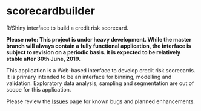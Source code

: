 # scorecardbuilder

R/Shiny interface to build a credit risk scorecard.

**Please note: This project is under heavy development. While the master branch will always contain a fully functional application, the interface is subject to revision on a periodic basis. It is expected to be relatively stable after 30th June, 2019.**

This application is a Web-based interface to develop credit risk scorecards. It is primary intended to be an interface for binning, modelling and validation. Exploratory data analysis, sampling and segmentation are out of scope for this application.

Please review the [Issues](https://github.com/radmuzom/scorecardbuilder/issues) page for known bugs and planned enhancements.
